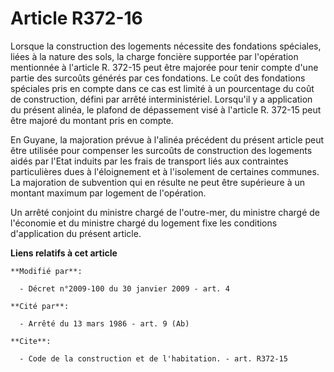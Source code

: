 # Article R372-16

Lorsque la construction des logements nécessite des fondations spéciales, liées à la nature des sols, la charge foncière
supportée par l'opération mentionnée à l'article R. 372-15 peut être majorée pour tenir compte d'une partie des surcoûts
générés par ces fondations. Le coût des fondations spéciales pris en compte dans ce cas est limité à un pourcentage du coût
de construction, défini par arrêté interministériel. Lorsqu'il y a application du présent alinéa, le plafond de dépassement
visé à l'article R. 372-15 peut être majoré du montant pris en compte. 

En Guyane, la majoration prévue à l'alinéa précédent du présent article peut être utilisée pour compenser les surcoûts de
construction des logements aidés par l'Etat induits par les frais de transport liés aux contraintes particulières dues à
l'éloignement et à l'isolement de certaines communes. La majoration de subvention qui en résulte ne peut être supérieure à un
montant maximum par logement de l'opération. 

Un arrêté conjoint du ministre chargé de l'outre-mer, du ministre chargé de l'économie et du ministre chargé du logement fixe
les conditions d'application du présent article.

**Liens relatifs à cet article**

	**Modifié par**:

	  - Décret n°2009-100 du 30 janvier 2009 - art. 4

	**Cité par**:

	  - Arrêté du 13 mars 1986 - art. 9 (Ab)

	**Cite**:

	  - Code de la construction et de l'habitation. - art. R372-15
